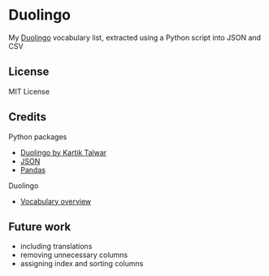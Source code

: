 # Duolingo

My [Duolingo](https://www.duolingo.com/) vocabulary list, extracted using a Python script into JSON and CSV

## License

MIT License

## Credits

Python packages

- [Duolingo by Kartik Talwar](https://github.com/KartikTalwar/Duolingo) 
- [JSON](https://docs.python.org/3/library/json.html)
- [Pandas](https://pandas.pydata.org/)

Duolingo

- [Vocabulary overview](https://www.duolingo.com/vocabulary/overview)

## Future work

- including translations
- removing unnecessary columns
- assigning index and sorting columns
